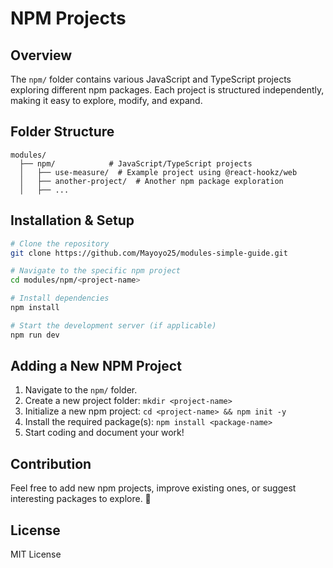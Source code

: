 # NPM Projects

## Overview
The `npm/` folder contains various JavaScript and TypeScript projects exploring different npm packages. Each project is structured independently, making it easy to explore, modify, and expand.

## Folder Structure
```
modules/
  ├── npm/            # JavaScript/TypeScript projects
  │   ├── use-measure/  # Example project using @react-hookz/web
  │   ├── another-project/  # Another npm package exploration
  │   ├── ...
```

## Installation & Setup
```sh
# Clone the repository
git clone https://github.com/Mayoyo25/modules-simple-guide.git

# Navigate to the specific npm project
cd modules/npm/<project-name>

# Install dependencies
npm install

# Start the development server (if applicable)
npm run dev
```

## Adding a New NPM Project
1. Navigate to the `npm/` folder.
2. Create a new project folder: `mkdir <project-name>`
3. Initialize a new npm project: `cd <project-name> && npm init -y`
4. Install the required package(s): `npm install <package-name>`
5. Start coding and document your work!

## Contribution
Feel free to add new npm projects, improve existing ones, or suggest interesting packages to explore. 🚀

## License
MIT License


